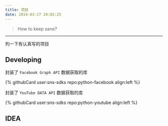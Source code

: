 ```yaml
---
title: 项目
date: 2019-03-27 20:02:25
---
```


>How to keep sane?

---

列一下有认真写的项目

Developing
----------

封装了 `Facebook Graph API` 数据获取的库

{% githubCard user:sns-sdks repo:python-facebook align:left %}


封装了 `YouTube DATA API` 数据获取的库

{% githubCard user:sns-sdks repo:python-youtube align:left %}


IDEA
----


